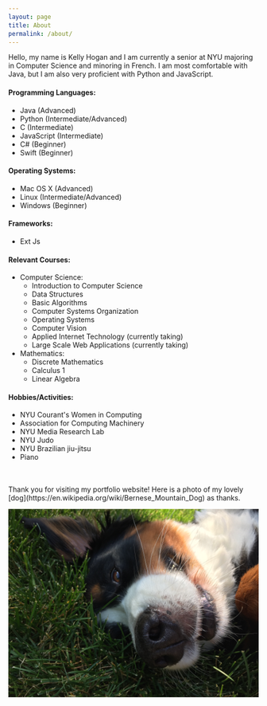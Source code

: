 ```yaml
---
layout: page
title: About
permalink: /about/
---
```


Hello, my name is Kelly Hogan and I am currently a senior at NYU majoring in Computer Science and minoring in French. I am most comfortable with Java, but I am also very proficient with Python and JavaScript.

#### Programming Languages:
* Java (Advanced)
* Python (Intermediate/Advanced)
* C (Intermediate)
* JavaScript (Intermediate)
* C# (Beginner)
* Swift (Beginner)

#### Operating Systems:
* Mac OS X (Advanced)
* Linux (Intermediate/Advanced)
* Windows (Beginner)   

#### Frameworks:
* Ext Js

#### Relevant Courses:
* Computer Science:
  * Introduction to Computer Science
  * Data Structures
  * Basic Algorithms
  * Computer Systems Organization
  * Operating Systems
  * Computer Vision
  * Applied Internet Technology (currently taking)
  * Large Scale Web Applications (currently taking)
* Mathematics:
  * Discrete Mathematics
  * Calculus 1
  * Linear Algebra

#### Hobbies/Activities:
  * NYU Courant's Women in Computing
  * Association for Computing Machinery
  * NYU Media Research Lab
  * NYU Judo
  * NYU Brazilian jiu-jitsu
  * Piano

<br />
<br />
Thank you for visiting my portfolio website! Here is a photo of my lovely [dog](https://en.wikipedia.org/wiki/Bernese_Mountain_Dog) as thanks.

![alt text](/images/dog.jpg)
